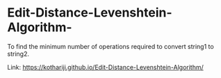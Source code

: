 # Edit-Distance-Levenshtein-Algorithm-

To find the minimum number of operations required to convert string1 to string2.

Link: https://kothariji.github.io/Edit-Distance-Levenshtein-Algorithm/
